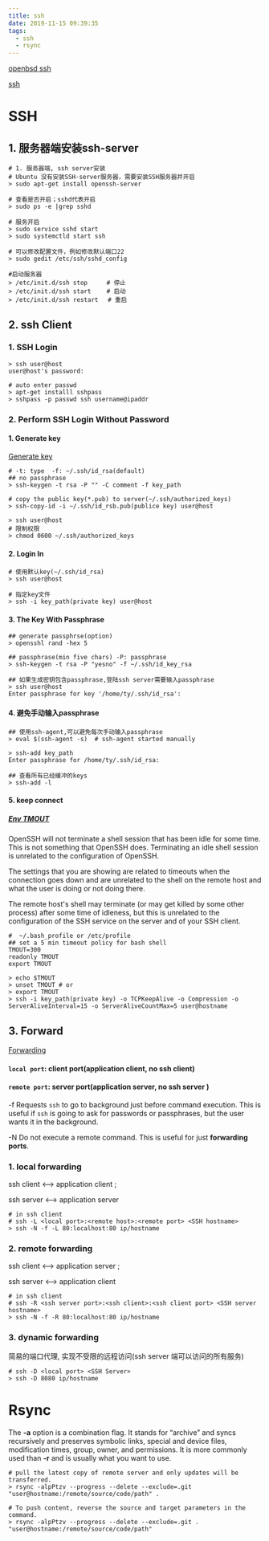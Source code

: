 ```yaml
---
title: ssh
date: 2019-11-15 09:39:35
tags:
  - ssh
  - rsync
---
```


<!-- toc -->

[openbsd ssh](http://man.openbsd.org/ssh)

[ssh](https://www.ssh.com/)


# SSH
## 1. 服务器端安装ssh-server

```shell
# 1. 服务器端, ssh server安装
# Ubuntu 没有安装SSH-server服务器，需要安装SSH服务器并开启  
> sudo apt-get install openssh-server

# 查看是否开启；sshd代表开启 
> sudo ps -e |grep sshd 

# 服务开启
> sudo service sshd start 
> sudo systemctld start ssh

# 可以修改配置文件，例如修改默认端口22
> sudo gedit /etc/ssh/sshd_config   

#启动服务器    
> /etc/init.d/ssh stop 　　 # 停止  
> /etc/init.d/ssh start　　 # 启动  
> /etc/init.d/ssh restart　 # 重启  
```



## 2. ssh Client

### 1.  SSH Login

```shell
> ssh user@host
user@host's password:

# auto enter passwd
> apt-get installl sshpass
> sshpass -p passwd ssh username@ipaddr
```



### 2.  Perform SSH Login Without Password

#### 1. Generate key

[Generate key](https://en.wikipedia.org/wiki/Ssh-keygen)

```shell
# -t: type  -f: ~/.ssh/id_rsa(default)
## no passphrase
> ssh-keygen -t rsa -P "" -C comment -f key_path

# copy the public key(*.pub) to server(~/.ssh/authorized_keys)
> ssh-copy-id -i ~/.ssh/id_rsb.pub(publice key) user@host

> ssh user@host
# 限制权限
> chmod 0600 ~/.ssh/authorized_keys
```

#### 2. Login In

```shell
# 使用默认key(~/.ssh/id_rsa)
> ssh user@host

# 指定key文件
> ssh -i key_path(private key) user@host
```

#### 3. The Key With Passphrase

```shell
## generate passphrse(option)
> opensshl rand -hex 5

## passphrase(min five chars) -P: passphrase 
> ssh-keygen -t rsa -P "yesno" -f ~/.ssh/id_key_rsa

## 如果生成密钥包含passphrase,登陆ssh server需要输入passphrase
> ssh user@host
Enter passphrase for key '/home/ty/.ssh/id_rsa':
```

####  4. 避免手动输入passphrase

```shell
## 使用ssh-agent,可以避免每次手动输入passphrase
> eval $(ssh-agent -s)  # ssh-agent started manually 

> ssh-add key_path
Enter passphrase for /home/ty/.ssh/id_rsa:

## 查看所有已经缓冲的keys
> ssh-add -l 
```

####  5. keep connect

##### [Env TMOUT](https://unix.stackexchange.com/questions/150402/what-is-the-default-idle-timeout-for-openssh)

OpenSSH will not terminate a shell session that has been idle for some time. This is not something that OpenSSH does. Terminating an idle shell session is unrelated to the configuration of OpenSSH.

The settings that you are showing are related to timeouts when the connection goes down and are unrelated to the shell on the remote host and what the user is doing or not doing there.

The remote host's shell may terminate (or may get killed by some other process) after some time of idleness, but this is unrelated to the configuration of the SSH service on the server and of your SSH client.

```shell
#  ~/.bash_profile or /etc/profile
## set a 5 min timeout policy for bash shell
TMOUT=300
readonly TMOUT
export TMOUT
```


```shell
> echo $TMOUT
> unset TMOUT # or
> export TMOUT
> ssh -i key_path(private key) -o TCPKeepAlive -o Compression -o ServerAliveInterval=15 -o ServerAliveCountMax=5 user@hostname
```



## 3. Forward

[Forwarding](https://www.ibm.com/developerworks/cn/linux/l-cn-sshforward/index.html)

#### `local port`:  client port(application client, no ssh client)

#### `remote port`:  server port(application server, no ssh server )

 -f      Requests `ssh` to go to background just before command execution.  This is useful if
             `ssh` is going to ask for passwords or passphrases, but the user wants it in the
             background.

-N      Do not execute a remote command.  This is useful for just **forwarding ports**.

### 1. local forwarding

ssh client  <——> application client ;

ssh server <——> application server

```shell
# in ssh client
# ssh -L <local port>:<remote host>:<remote port> <SSH hostname>
> ssh -N -f -L 80:localhost:80 ip/hostname
```

### 2. remote forwarding

ssh client  <——> application server ;

ssh server <——> application client

```shell
# in ssh client
# ssh -R <ssh server port>:<ssh client>:<ssh client port> <SSH server hostname>
> ssh -N -f -R 80:localhost:80 ip/hostname
```

### 3. dynamic forwarding

简易的端口代理, 实现不受限的远程访问(ssh server 端可以访问的所有服务)

```shell
# ssh -D <local port> <SSH Server>
> ssh -D 8080 ip/hostname
```



# Rsync

The **-a** option is a combination flag. It stands for “archive” and syncs recursively and preserves symbolic links, special and device files, modification times, group, owner, and permissions. It is more commonly used than **-r** and is usually what you want to use.

```shell
# pull the latest copy of remote server and only updates will be transferred. 
> rsync -alpPtzv --progress --delete --exclude=.git "user@hostname:/remote/source/code/path" .

# To push content, reverse the source and target parameters in the command. 
> rsync -alpPtzv --progress --delete --exclude=.git . "user@hostname:/remote/source/code/path"
```

